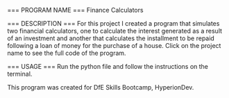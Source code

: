 === PROGRAM NAME ===
Finance Calculators

=== DESCRIPTION ===
For this project I created a program that simulates two financial calculators, one to calculate the interest 
generated as a result of an investment and another that calculates the installment to be repaid following a 
loan of money for the purchase of a house. Click on the project name to see the full code of the program.

=== USAGE ===
Run the python file and follow the instructions on the terminal.

This program was created for DfE Skills Bootcamp, HyperionDev.
